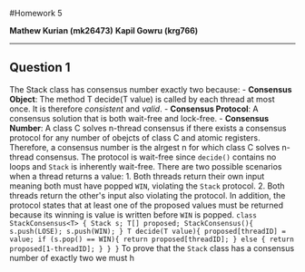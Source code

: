 #Homework 5

**Mathew Kurian (mk26473)**
**Kapil Gowru (krg766)**

-----
Question 1
----
The Stack class has consensus number exactly two because:
    - **Consensus Object**: The method T decide(T value) is called by each thread at most once. It is therefore *consistent* and *valid*.
    - **Consensus Protocol**: A consensus solution that is both wait-free and lock-free.
    - **Consensus Number**: A class C solves n-thread consensus if there exists a consensus protocol for any number of obejcts of class C and atomic registers. Therefore, a consensus number is the alrgest n for which class C solves n-thread consensus.
    The protocol is wait-free since `decide()` contains no loops and `Stack` is inherently wait-free. There are two possible scenarios when a thread returns a value:
        1. Both threads return their own input meaning both must have popped `WIN`, violating the `Stack` protocol.
        2. Both threads return the other's input also violating the protocol.
    In addition, the protocol states that at least one of the proposed values must be returned because its winning is value is written before `WIN` is popped.
    ```
    class StackConsensus<T> {
        Stack s;
        T[] proposed;
        StackConsensus(){
            s.push(LOSE);
            s.push(WIN);
        }
        T decide(T value){
            proposed[threadID] = value;
            if (s.pop() == WIN){
                return proposed[threadID];
            } else {
                return proposed[1-threadID];
            }
        }
    }
    ```
    To prove that the `Stack` class has a consensus number of exactly two we must h
